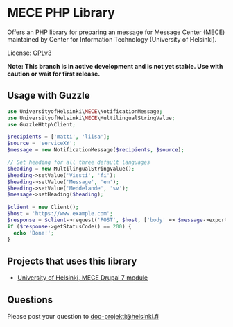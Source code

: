 # MECE PHP Library
Offers an PHP library for preparing an message for Message Center (MECE)
maintained by Center for Information Technology (University of Helsinki).

License: [GPLv3](LICENSE.txt)

**Note: This branch is in active development and is not yet stable. Use with caution or wait for first release.**

## Usage with Guzzle

```php
use UniversityofHelsinki\MECE\NotificationMessage;
use UniversityofHelsinki\MECE\MultilingualStringValue;
use GuzzleHttp\Client;

$recipients = ['matti', 'liisa'];
$source = 'serviceXY';
$message = new NotificationMessage($recipients, $source);

// Set heading for all three default languages
$heading = new MultilingualStringValue();
$heading->setValue('Viesti', 'fi');
$heading->setValue('Message', 'en');
$heading->setValue('Meddelande', 'sv');
$message->setHeading($heading);

$client = new Client();
$host = 'https://www.example.com';
$response = $client->request('POST', $host, ['body' => $message->export()]);
if ($response->getStatusCode() == 200) {
  echo 'Done!';
}
```

## Projects that uses this library
* [University of Helsinki, MECE Drupal 7 module](https://github.com/UH-StudentServices/uh-mece/tree/7.x-1.x)

## Questions
Please post your question to doo-projekti@helsinki.fi
